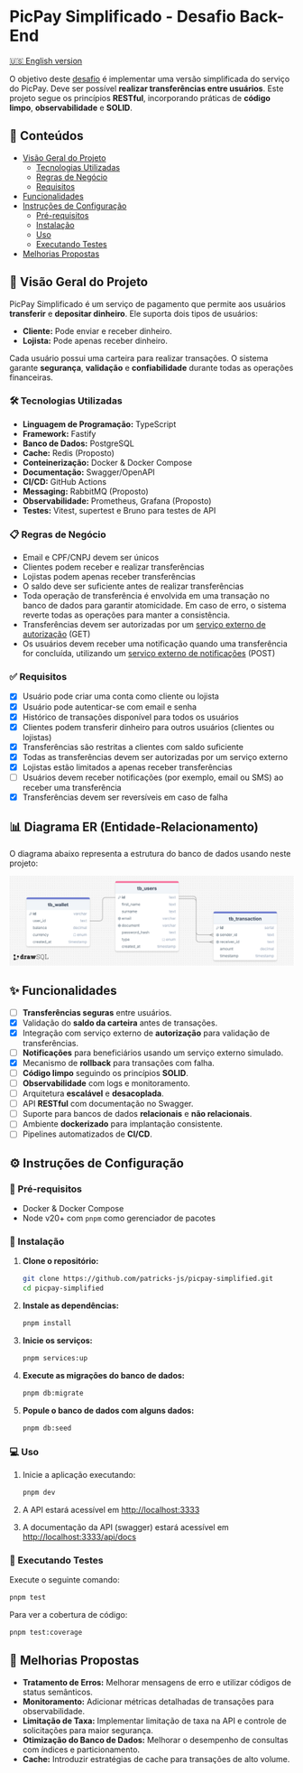 # PicPay Simplificado - Desafio Back-End

[🇺🇸 English version](README.md)

O objetivo deste [desafio](https://github.com/PicPay/picpay-desafio-backend) é implementar uma versão simplificada do serviço do PicPay. Deve ser possível **realizar transferências entre usuários**. Este projeto segue os princípios **RESTful**, incorporando práticas de **código limpo**, **observabilidade** e **SOLID**.

## 📌 Conteúdos

- [Visão Geral do Projeto](#-visão-geral-do-projeto)
  - [Tecnologias Utilizadas](#️-tecnologias-utilizadas)
  - [Regras de Negócio](#-regras-de-negócio)
  - [Requisitos](#-requisitos)
- [Funcionalidades](#-funcionalidades)
- [Instruções de Configuração](#️-instruções-de-configuração)
  - [Pré-requisitos](#-pré-requisitos)
  - [Instalação](#-instalação)
  - [Uso](#-uso)
  - [Executando Testes](#-executando-testes)
- [Melhorias Propostas](#-melhorias-propostas)

## 📝 Visão Geral do Projeto

PicPay Simplificado é um serviço de pagamento que permite aos usuários **transferir** e **depositar dinheiro**. Ele suporta dois tipos de usuários:

- **Cliente:** Pode enviar e receber dinheiro.
- **Lojista:** Pode apenas receber dinheiro.

Cada usuário possui uma carteira para realizar transações. O sistema garante **segurança**, **validação** e **confiabilidade** durante todas as operações financeiras.

### 🛠️ Tecnologias Utilizadas

- **Linguagem de Programação:** TypeScript
- **Framework:** Fastify
- **Banco de Dados:** PostgreSQL
- **Cache:** Redis (Proposto)
- **Conteinerização:** Docker & Docker Compose
- **Documentação:** Swagger/OpenAPI
- **CI/CD:** GitHub Actions
- **Messaging:** RabbitMQ (Proposto)
- **Observabilidade:** Prometheus, Grafana (Proposto)
- **Testes:** Vitest, supertest e Bruno para testes de API

### 📋 Regras de Negócio

- Email e CPF/CNPJ devem ser únicos
- Clientes podem receber e realizar transferências
- Lojistas podem apenas receber transferências
- O saldo deve ser suficiente antes de realizar transferências
- Toda operação de transferência é envolvida em uma transação no banco de dados para garantir atomicidade. Em caso de erro, o sistema reverte todas as operações para manter a consistência.
- Transferências devem ser autorizadas por um [serviço externo de autorização](https://util.devi.tools/api/v2/authorize) (GET)
- Os usuários devem receber uma notificação quando uma transferência for concluída, utilizando um [serviço externo de notificações](https://util.devi.tools/api/v1/notify) (POST)

### ✅ Requisitos

- [x] Usuário pode criar uma conta como cliente ou lojista
- [x] Usuário pode autenticar-se com email e senha
- [x] Histórico de transações disponível para todos os usuários
- [x] Clientes podem transferir dinheiro para outros usuários (clientes ou lojistas)
- [x] Transferências são restritas a clientes com saldo suficiente
- [x] Todas as transferências devem ser autorizadas por um serviço externo
- [x] Lojistas estão limitados a apenas receber transferências
- [ ] Usuários devem receber notificações (por exemplo, email ou SMS) ao receber uma transferência
- [x] Transferências devem ser reversíveis em caso de falha

## 📊 Diagrama ER (Entidade-Relacionamento)

O diagrama abaixo representa a estrutura do banco de dados usando neste projeto:

![ER Diagram](.github/assets/er-diagram.png)

## ✨ Funcionalidades

- [ ] **Transferências seguras** entre usuários.
- [x] Validação do **saldo da carteira** antes de transações.
- [x] Integração com serviço externo de **autorização** para validação de transferências.
- [ ] **Notificações** para beneficiários usando um serviço externo simulado.
- [x] Mecanismo de **rollback** para transações com falha.
- [ ] **Código limpo** seguindo os princípios **SOLID**.
- [ ] **Observabilidade** com logs e monitoramento.
- [ ] Arquitetura **escalável** e **desacoplada**.
- [ ] API **RESTful** com documentação no Swagger.
- [ ] Suporte para bancos de dados **relacionais** e **não relacionais**.
- [ ] Ambiente **dockerizado** para implantação consistente.
- [ ] Pipelines automatizados de **CI/CD**.

## ⚙️ Instruções de Configuração

### 📌 Pré-requisitos

- Docker & Docker Compose
- Node v20+ com `pnpm` como gerenciador de pacotes

### 🚀 Instalação

1. **Clone o repositório:**

    ```bash
    git clone https://github.com/patricks-js/picpay-simplified.git
    cd picpay-simplified
    ```

2. **Instale as dependências:**

    ```bash
    pnpm install
    ```

3. **Inicie os serviços:**

    ```bash
    pnpm services:up
    ```

4. **Execute as migrações do banco de dados:**

    ```bash
    pnpm db:migrate
    ```

5. **Popule o banco de dados com alguns dados:**

    ```bash
    pnpm db:seed
    ```

### 💻 Uso

1. Inicie a aplicação executando:

    ```bash
    pnpm dev
    ```

2. A API estará acessível em <http://localhost:3333>
3. A documentação da API (swagger) estará acessível em <http://localhost:3333/api/docs>

### 🧪 Executando Testes

Execute o seguinte comando:

```bash
pnpm test
```

Para ver a cobertura de código:

```bash
pnpm test:coverage
```

## 🌟 Melhorias Propostas

- **Tratamento de Erros:** Melhorar mensagens de erro e utilizar códigos de status semânticos.
- **Monitoramento:** Adicionar métricas detalhadas de transações para observabilidade.
- **Limitação de Taxa:** Implementar limitação de taxa na API e controle de solicitações para maior segurança.
- **Otimização do Banco de Dados:** Melhorar o desempenho de consultas com índices e particionamento.
- **Cache:** Introduzir estratégias de cache para transações de alto volume.
